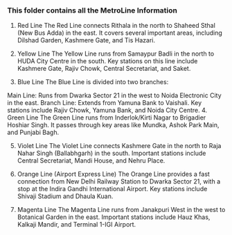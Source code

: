### This folder contains all the MetroLine Information

1. Red Line
The Red Line connects Rithala in the north to Shaheed Sthal (New Bus Adda) in the east. It covers several important areas, including Dilshad Garden, Kashmere Gate, and Tis Hazari.

2. Yellow Line
The Yellow Line runs from Samaypur Badli in the north to HUDA City Centre in the south. Key stations on this line include Kashmere Gate, Rajiv Chowk, Central Secretariat, and Saket.

3. Blue Line
The Blue Line is divided into two branches:

Main Line: Runs from Dwarka Sector 21 in the west to Noida Electronic City in the east.
Branch Line: Extends from Yamuna Bank to Vaishali. Key stations include Rajiv Chowk, Yamuna Bank, and Noida City Centre.
4. Green Line
The Green Line runs from Inderlok/Kirti Nagar to Brigadier Hoshiar Singh. It passes through key areas like Mundka, Ashok Park Main, and Punjabi Bagh.

5. Violet Line
The Violet Line connects Kashmere Gate in the north to Raja Nahar Singh (Ballabhgarh) in the south. Important stations include Central Secretariat, Mandi House, and Nehru Place.

6. Orange Line (Airport Express Line)
The Orange Line provides a fast connection from New Delhi Railway Station to Dwarka Sector 21, with a stop at the Indira Gandhi International Airport. Key stations include Shivaji Stadium and Dhaula Kuan.

7. Magenta Line
The Magenta Line runs from Janakpuri West in the west to Botanical Garden in the east. Important stations include Hauz Khas, Kalkaji Mandir, and Terminal 1-IGI Airport.
